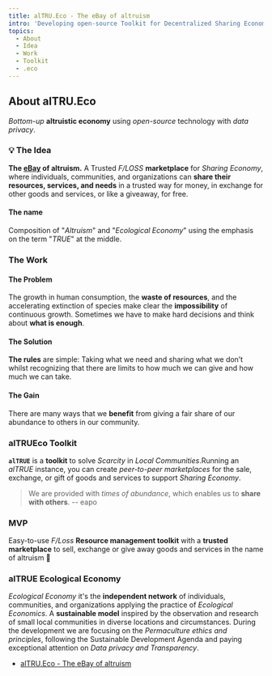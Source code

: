 ```yaml
---
title: alTRU.Eco - The eBay of altruism
intro: 'Developing open-source Toolkit for Decentralized Sharing Economy'
topics:
  - About
  - Idea
  - Work
  - Toolkit
  - .eco
---
```


## About alTRU.Eco
_Bottom-up_ **altruistic economy** using _open-source_ technology with _data privacy_.

### :bulb: The Idea

**The [eBay](https://en.wikipedia.org/wiki/EBay) of altruism.**
A Trusted _F/LOSS_ **marketplace** for _Sharing Economy_, where individuals, communities, and organizations can **share their resources, services, and needs** in a trusted way for money, in exchange for other goods and services, or like a giveaway, for free.

#### The name
Composition of "_Altruism_" and "_Ecological Economy_" using the emphasis on the term "_TRUE_" at the middle.

### The Work
#### The Problem
The growth in human consumption, the **waste of resources**,
 and the accelerating extinction of species
 make clear the **impossibility** of continuous growth. 
Sometimes we have to make hard decisions and think about **what is enough**.

#### The Solution
**The rules** are simple: Taking what we need and sharing what we don’t
whilst recognizing that there are limits to how much we can give and how much we can take.
#### The Gain
There are many ways that we **benefit** from giving a fair share of our abundance to others in our community.

### alTRUEco Toolkit

**`alTRUE`** is a **toolkit** to solve _Scarcity_ in _Local Communities_.Running an _alTRUE_ instance, you can create _peer-to-peer marketplaces_ for the sale, exchange, or gift of goods and services to support _Sharing Economy_.

> We are provided with _times of abundance_, which enables us to **share with others**.
> -- eapo
 
### MVP
Easy-to-use *F/Loss* **Resource management toolkit** with a **trusted marketplace** to sell, exchange or give away goods and services in the name of altruism 💝

### alTRUE Ecological Economy
_Ecological Economy_ it's the **independent network** of individuals, communities, and organizations applying the practice of _Ecological Economics_. A **sustainable model** inspired by the observation and research of small local communities in diverse locations and circumstances. During the development we are focusing on the _Permaculture ethics and principles_, following the Sustainable Development Agenda and paying exceptional attention on _Data privacy and Transparency_.
- [alTRU.Eco - The eBay of altruism](https://altrueco.github.io/alTRU.Ecological.Economy/)
